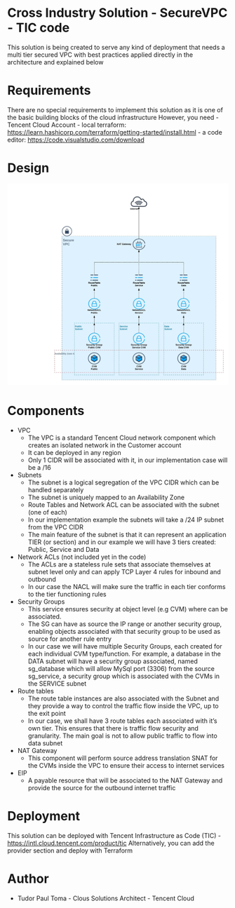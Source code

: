 # Cross Industry Solution - SecureVPC - TIC code

This solution is being created to serve any kind of deployment that needs a multi tier secured VPC with best practices applied directly in the architecture and explained below

# Requirements

There are no special requirements to implement this solution as it is one of the basic building blocks of the cloud infrastructure
However, you need
     - Tencent Cloud Account
     - local terraform: https://learn.hashicorp.com/terraform/getting-started/install.html
     - a code editor: https://code.visualstudio.com/download

# Design
<img src="images/Secure_3tier_VPC.jpeg">

# Components

 - VPC
    - The VPC is a standard Tencent Cloud network component which creates an isolated network in the Customer account
    - It can be deployed in any region
    - Only 1 CIDR will be associated with it, in our implementation case will be a /16
 - Subnets
    - The subnet is a logical segregation of the VPC CIDR which can be handled separately
    - The subnet is uniquely mapped to an Availability Zone
    - Route Tables and Network ACL can be associated with the subnet (one of each)
    - In our implementation example the subnets will take a /24 IP subnet from the VPC CIDR
    - The main feature of the subnet is that it can represent an application TIER (or section) and in our example we will have 3 tiers created: Public, Service and Data
 - Network ACLs (not included yet in the code)
    - The ACLs are a stateless rule sets that associate themselves at subnet level only and can apply TCP Layer 4 rules for inbound and outbound
    - In our case the NACL will make sure the traffic in each tier conforms to the tier functioning rules
 - Security Groups
    - This service ensures security at object level (e.g CVM) where can be associated.
    - The SG can have as source the IP range or another security group, enabling objects associated with that security group to be used as source for another rule entry
    - In our case we will have multiple Security Groups, each created for each individual CVM type/function. For example, a database in the DATA subnet will have a security group associated, named sg_database which will allow MySql port (3306) from the source sg_service, a security group which is associated with the CVMs in the SERVICE subnet
 - Route tables
    - The route table instances are also associated with the Subnet and they provide a way to control the traffic flow inside the VPC, up to the exit point
    - In our case, we shall have 3 route tables each associated with it’s own tier. This ensures that there is traffic flow security and granularity. The main goal is not to allow public traffic to flow into data subnet
 - NAT Gateway
    - This component will perform source address translation SNAT for the CVMs inside the VPC to ensure their access to internet services
 - EIP
    - A payable resource that will be associated to the NAT Gateway and provide the source for the outbound internet traffic

# Deployment

This solution can be deployed with Tencent Infrastructure as Code (TIC) - https://intl.cloud.tencent.com/product/tic
Alternatively, you can add the provider section and deploy with Terraform

# Author
 - Tudor Paul Toma - Clous Solutions Architect - Tencent Cloud